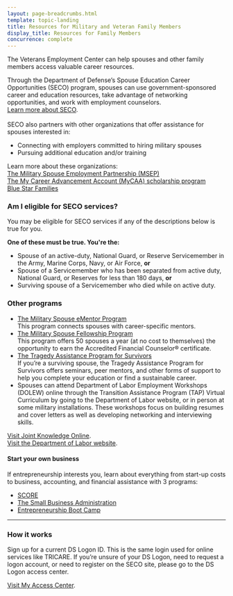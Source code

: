 ```yaml
---
layout: page-breadcrumbs.html
template: topic-landing
title: Resources for Military and Veteran Family Members
display_title: Resources for Family Members
concurrence: complete
---
```


<div class="va-introtext">

The Veterans Employment Center can help spouses and other family members access valuable career resources.

</div>

Through the Department of Defense’s Spouse Education Career Opportunities (SECO) program, spouses can use government-sponsored career and education resources, take advantage of networking opportunities, and work with employment counselors. <br> [Learn more about SECO](https://myseco.militaryonesource.mil/Portal/). <br>
<br>
SECO also partners with other organizations that offer assistance for spouses interested in: 
- Connecting with employers committed to hiring military spouses
- Pursuing additional education and/or training

Learn more about these organizations:<br>
[The Military Spouse Employment Partnership (MSEP)](https://msepjobs.militaryonesource.mil/msep/) <br> [The My Career Advancement Account (MyCAA) scholarship program](https://myseco.militaryonesource.mil/Portal/Media/Default/Collaterals_Catalog/Program_Overview/MyCAA-Helping-Spouses-Reach-Career-Goals.pdf)<br>
[Blue Star Families](https://www.bluestarfam.org/)

<div class="feature" markdown="1">

### Am I eligible for SECO services?

You may be eligible for SECO services if any of the descriptions below is true for you.

**One of these must be true. You're the:**

- Spouse of an active-duty, National Guard, or Reserve Servicemember in the Army, Marine Corps, Navy, or Air Force, **or**
- Spouse of a Servicemember who has been separated from active duty, National Guard, or Reserves for less than 180 days, **or**
- Surviving spouse of a Servicemember who died while on active duty.
</div>

### Other programs
- [The Military Spouse eMentor Program](https://ementorprogram.org/p/milspouse/about) <br> This program connects spouses with career-specific mentors.
- [The Military Spouse Fellowship Program](http://www.saveandinvest.org/military/military-spouse-fellowship-program) <br> This program offers 50 spouses a year (at no cost to themselves) the opportunity to earn the Accredited Financial Counselor® certificate.
- [The Tragedy Assistance Program for Survivors](https://www.taps.org/) <br> If you’re a surviving spouse, the Tragedy Assistance Program for Survivors offers seminars, peer mentors, and other forms of support to help you complete your education or find a sustainable career.
- Spouses can attend Department of Labor Employment Workshops (DOLEW) online through the Transition Assistance Program (TAP) Virtual Curriculum by going to the Department of Labor website, or in person at some military installations. These workshops focus on building resumes and cover letters as well as developing networking and interviewing skills. <br>

[Visit Joint Knowledge Online](https://jkodirect.jten.mil). <br> 
[Visit the Department of Labor website](https://www.dol.gov/vets/).

#### Start your own business
If entrepreneurship interests you, learn about everything from start-up costs to business, accounting, and financial assistance with 3 programs: <br> 
- [SCORE](https://www.score.org) <br> 
- [The Small Business Administration](https://www.sba.gov/content/veteran-service-disabled-veteran-owned)<br>
- [Entrepreneurship Boot Camp](https://myseco.militaryonesource.mil/Portal/Content/View/2622)

-----

### How it works
Sign up for a current DS Logon ID. This is the same login used for online services like TRICARE. If you’re unsure of your DS Logon, need to request a logon account, or need to register on the SECO site, please go to the DS Logon access center.<br> 

[Visit My Access Center](https://myaccess.dmdc.osd.mil/my.policy).
